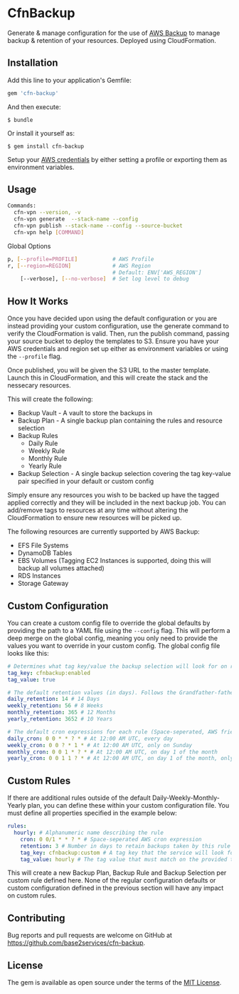 # CfnBackup

Generate & manage configuration for the use of [AWS Backup](https://aws.amazon.com/backup/) to manage backup & retention of your resources. Deployed using CloudFormation.

## Installation

Add this line to your application's Gemfile:

```ruby
gem 'cfn-backup'
```

And then execute:

    $ bundle

Or install it yourself as:

    $ gem install cfn-backup

Setup your [AWS credentials](https://docs.aws.amazon.com/cli/latest/userguide/cli-chap-configure.html) by either setting a profile or exporting them as environment variables.

## Usage

```bash
Commands:
  cfn-vpn --version, -v                                                            # Print the version
  cfn-vpn generate  --stack-name --config                                          # Generate the CloudFormation templates
  cfn-vpn publish --stack-name --config --source-bucket                            # Generate & publish the CloudFormation templates to S3
  cfn-vpn help [COMMAND]                                                           # Describe available commands or one specific command
```

Global Options

```bash
p, [--profile=PROFILE]           # AWS Profile
r, [--region=REGION]             # AWS Region
                                 # Default: ENV['AWS_REGION']
    [--verbose], [--no-verbose]  # Set log level to debug
```

## How It Works

Once you have decided upon using the default configuration or you are instead providing your custom configuration, use the generate command to verify the CloudFormation is valid. Then, run the publish command, passing your source bucket to deploy the templates to S3. Ensure you have your AWS credentials and region set up either as environment variables or using the `--profile` flag.

Once published, you will be given the S3 URL to the master template. Launch this in CloudFormation, and this will create the stack and the nessecary resources.

This will create the following:

* Backup Vault - A vault to store the backups in
* Backup Plan - A single backup plan containing the rules and resource selection
* Backup Rules
  * Daily Rule
  * Weekly Rule
  * Monthly Rule
  * Yearly Rule
* Backup Selection - A single backup selection covering the tag key-value pair specified in your default or custom config

Simply ensure any resources you wish to be backed up have the tagged applied correctly and they will be included in the next backup job. You can add/remove tags to resources at any time without altering the CloudFormation to ensure new resources will be picked up. 

The following resources are currently supported by AWS Backup:
* EFS File Systems
* DynamoDB Tables
* EBS Volumes (Tagging EC2 Instances is supported, doing this will backup all volumes attached)
* RDS Instances
* Storage Gateway

## Custom Configuration

You can create a custom config file to override the global defaults by providing the path to a YAML file using the `--config` flag.
This will perform a deep merge on the global config, meaning you only need to provide the values you want to override in your custom config. The global config file looks like this:

```yaml
# Determines what tag key/value the backup selection will look for on resources
tag_key: cfnbackup:enabled
tag_value: true

# The default retention values (in days). Follows the Grandfather-father-son backup
daily_retention: 14 # 14 Days
weekly_retention: 56 # 8 Weeks
monthly_retention: 365 # 12 Months
yearly_retention: 3652 # 10 Years

# The default cron expressions for each rule (Space-seperated, AWS friendly)
daily_cron: 0 0 * * ? * # At 12:00 AM UTC, every day
weekly_cron: 0 0 ? * 1 * # At 12:00 AM UTC, only on Sunday
monthly_cron: 0 0 1 * ? * # At 12:00 AM UTC, on day 1 of the month
yearly_cron: 0 0 1 1 ? * # At 12:00 AM UTC, on day 1 of the month, only in January
```

## Custom Rules

If there are additional rules outside of the default Daily-Weekly-Monthly-Yearly plan, you can define these within your custom configuration file. You must define all properties specified in the example below:

```yaml
rules:
  hourly: # Alphanumeric name describing the rule
    cron: 0 0/1 * * ? * # Space-seperated AWS cron expression
    retention: 3 # Number in days to retain backups taken by this rule
    tag_key: cfnbackup:custom # A tag key that the service will look for on resources
    tag_value: hourly # The tag value that must match on the provided tag key
```

This will create a new Backup Plan, Backup Rule and Backup Selection per custom rule defined here. None of the regular configuration defaults or custom configuration defined in the previous section will have any impact on custom rules.

## Contributing

Bug reports and pull requests are welcome on GitHub at https://github.com/base2services/cfn-backup.

## License

The gem is available as open source under the terms of the [MIT License](https://opensource.org/licenses/MIT).

